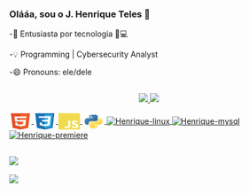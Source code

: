 ### Olááa, sou o J. Henrique Teles 👋

 -🔐 Entusiasta por tecnologia 🚀💻
 
 -💡 Programming | Cybersecurity Analyst
 
 -😄 Pronouns: ele/dele

##

<div align="center">
  <a href="https://github.com/devhteles">
  <img width="48%" src="https://github-readme-stats.vercel.app/api?username=devhteles&show_icons=true&theme=dark&include_all_commits=true&count_private=true"/>
  <img width="48%" src="https://github-readme-stats.vercel.app/api/top-langs/?username=devhteles&layout=compact&langs_count=7&theme=dark"/>
    </div>
  <div style="display: inline_block"><br>
    <img align="center" alt="Henrique-HTML" height="30" width="40" src="https://raw.githubusercontent.com/devicons/devicon/master/icons/html5/html5-original.svg">
    <img align="center" alt="Henrique-CSS" height="30" width="40" src="https://raw.githubusercontent.com/devicons/devicon/master/icons/css3/css3-original.svg"> 
    <img align="center" alt="Henrique-Js" height="30" width="40" src="https://raw.githubusercontent.com/devicons/devicon/master/icons/javascript/javascript-plain.svg">
    <img align="center" alt="Henrique-Python" height="30" width="40" src="https://raw.githubusercontent.com/devicons/devicon/master/icons/python/python-original.svg">
    <img align="center" alt="Henrique-linux" height="30" width="40" src="https://cdn.jsdelivr.net/gh/devicons/devicon/icons/linux/linux-original.svg">
    <img align="center" alt="Henrique-mysql" height="30" width="40" src="https://cdn.jsdelivr.net/gh/devicons/devicon/icons/mysql/mysql-original-wordmark.svg">
    <img align="center" alt="Henrique-premiere" height="30" width="40" src="https://cdn.jsdelivr.net/gh/devicons/devicon/icons/premierepro/premierepro-original.svg">
    
    
</div>
 
  ##
  
  <div> 

  <a href="https://www.linkedin.com/in/j-henriqueteles/" target="_blank"><img src="https://img.shields.io/badge/LinkedIn-0077B5?style=for-the-badge&logo=linkedin&logoColor=white" target="_blank"></a>
    
  <a href = "mailto:jhst.adm@gmail.com"><img src="https://img.shields.io/badge/Gmail-D14836?style=for-the-badge&logo=gmail&logoColor=white" target="_blank"></a>


</div>
  

